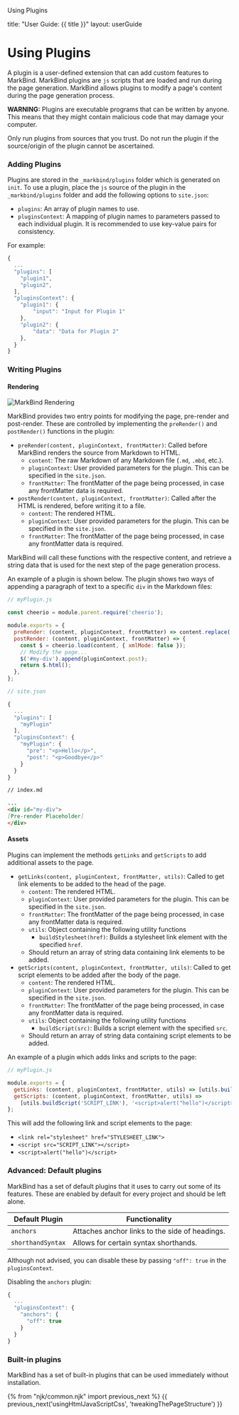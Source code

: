 <variable name="title" id="title">Using Plugins</variable>

<frontmatter>
  title: "User Guide: {{ title }}"
  layout: userGuide
</frontmatter>

# Using Plugins

A plugin is a user-defined extension that can add custom features to MarkBind. MarkBind plugins are `js` scripts that are loaded and run during the page generation. MarkBind allows plugins to modify a page's content during the page generation process.

<tip-box type="warning">

**WARNING:** Plugins are executable programs that can be written by anyone. This means that they might contain malicious code that may damage your computer.

Only run plugins from sources that you trust. Do not run the plugin if the source/origin of the plugin cannot be ascertained.
</tip-box>

### Adding Plugins

Plugins are stored in the `_markbind/plugins` folder which is generated on `init`. To use a plugin, place the `js` source of the plugin in the `_markbind/plugins` folder and add the following options to `site.json`:

- `plugins`: An array of plugin names to use.
- `pluginsContext`: A mapping of plugin names to parameters passed to each individual plugin. It is recommended to use key-value pairs for consistency.

For example:

```js
{
  ...
  "plugins": [
    "plugin1",
    "plugin2",
  ],
  "pluginsContext": {
    "plugin1": {
    	"input": "Input for Plugin 1"
    },
    "plugin2": {
    	"data": "Data for Plugin 2"
    },
  }
}
```

### Writing Plugins

#### Rendering

![MarkBind Rendering]({{baseUrl}}/images/rendering.png)

MarkBind provides two entry points for modifying the page, pre-render and post-render. These are controlled by implementing the `preRender()` and `postRender()` functions in the plugin:

- `preRender(content, pluginContext, frontMatter)`: Called before MarkBind renders the source from Markdown to HTML.
  - `content`: The raw Markdown of any Markdown file (`.md`, `.mbd`, etc.).
  - `pluginContext`: User provided parameters for the plugin. This can be specified in the `site.json`.
  - `frontMatter`: The frontMatter of the page being processed, in case any frontMatter data is required.
- `postRender(content, pluginContext, frontMatter)`: Called after the HTML is rendered, before writing it to a file.
  - `content`: The rendered HTML.
  - `pluginContext`: User provided parameters for the plugin. This can be specified in the `site.json`.
  - `frontMatter`: The frontMatter of the page being processed, in case any frontMatter data is required.

MarkBind will call these functions with the respective content, and retrieve a string data that is used for the next step of the page generation process.

An example of a plugin is shown below. The plugin shows two ways of appending a paragraph of text to a specific `div` in the Markdown files:

```js
// myPlugin.js

const cheerio = module.parent.require('cheerio');

module.exports = {
  preRender: (content, pluginContext, frontMatter) => content.replace('[Pre-render Placeholder]', `${pluginContext.pre}`),
  postRender: (content, pluginContext, frontMatter) => {
    const $ = cheerio.load(content, { xmlMode: false });
    // Modify the page...
    $('#my-div').append(pluginContext.post);
    return $.html();
  },
};
```

```js
// site.json

{
  ...
  "plugins": [
    "myPlugin"
  ],
  "pluginsContext": {
    "myPlugin": {
      "pre": "<p>Hello</p>",
      "post": "<p>Goodbye</p>"
    }
  }
}
```

```md
// index.md

...
<div id="my-div">
[Pre-render Placeholder]
</div>
```

#### Assets

Plugins can implement the methods `getLinks` and `getScripts` to add additional assets to the page. 

- `getLinks(content, pluginContext, frontMatter, utils)`: Called to get link elements to be added to the head of the page.
  - `content`: The rendered HTML.
  - `pluginContext`: User provided parameters for the plugin. This can be specified in the `site.json`.
  - `frontMatter`: The frontMatter of the page being processed, in case any frontMatter data is required.
  - `utils`: Object containing the following utility functions
    - `buildStylesheet(href)`: Builds a stylesheet link element with the specified `href`.
  - Should return an array of string data containing link elements to be added.
- `getScripts(content, pluginContext, frontMatter, utils)`: Called to get script elements to be added after the body of the page.
  - `content`: The rendered HTML.
  - `pluginContext`: User provided parameters for the plugin. This can be specified in the `site.json`.
  - `frontMatter`: The frontMatter of the page being processed, in case any frontMatter data is required.
  - `utils`: Object containing the following utility functions
    - `buildScript(src)`: Builds a script element with the specified `src`.
  - Should return an array of string data containing script elements to be added.

An example of a plugin which adds links and scripts to the page:

```js
// myPlugin.js

module.exports = {
  getLinks: (content, pluginContext, frontMatter, utils) => [utils.buildStylesheet('STYLESHEET_LINK')],
  getScripts: (content, pluginContext, frontMatter, utils) => 
    [utils.buildScript('SCRIPT_LINK'), '<script>alert("hello")</script>'],
};

```

This will add the following link and script elements to the page:
- `<link rel="stylesheet" href="STYLESHEET_LINK">`
- `<script src="SCRIPT_LINK"></script>`
- `<script>alert("hello")</script>`

### Advanced: Default plugins

MarkBind has a set of default plugins that it uses to carry out some of its features. These are enabled by default for every project and should be left alone.

Default Plugin | Functionality
--- | ---
`anchors` | Attaches anchor links to the side of headings.
`shorthandSyntax` | Allows for certain syntax shorthands.

Although not advised, you can disable these by passing `"off": true` in the `pluginsContext`.

Disabling the `anchors` plugin:

```js
{
  ...
  "pluginsContext": {
    "anchors": {
      "off": true
    }
  }
}
```

### Built-in plugins

MarkBind has a set of built-in plugins that can be used immediately without installation.

<include src="plugins/filterTags.mbdf" />
<include src="plugins/algolia.mbdf" />

{% from "njk/common.njk" import previous_next %}
{{ previous_next('usingHtmlJavaScriptCss', 'tweakingThePageStructure') }}
